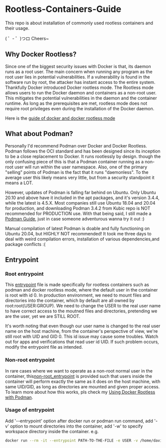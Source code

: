 # Rootless-Containers-Guide
This repo is about installation of commonly used rootless containers and their usage. 

( ゜- ゜)つロ Cheers~

## Why Docker Rootless? 
Since one of the biggest security issues with Docker is that, its daemon runs as a root user. The main concern when running any program as the root user lies in potential vulnerabilities. If a vulnerability is found in the software run by root, the attacker has instant access to the entire system. Thankfully Docker introduced Docker rootless mode. The Rootless mode allows users to run the Docker daemon and containers as a non-root user. This mitigates the potential vulnerabilities in the daemon and the container runtime. As long as the prerequisites are met, rootless mode does not require root privileges even during the installation of the Docker daemon. 

Here is the [guide of docker and docker rootless mode](https://github.com/Davidlasky/Rootless-Containers-Guide/blob/main/Docker%20Rootless%20Guide.md)

## What about Podman?
Personally I'd recommend Podman over Docker and Docker Rootless. Podman follows the OCI standard and has been designed since its inception to be a close replacement to Docker. It runs rootlessly by design. though the only confusing piece of this is that a Podman container running as a non-root user will run within the user namespace. Also, one of the primary "selling" points of Podman is the fact that it runs "daemonless". To the average user this likely means very little, but from a security standpoint it means a LOT.  

However, updates of Podman is falling far behind on Ubuntu. Only Ubuntu 20.10 and above have it included in the apt packages, and it's version 3.4.4, while the latest is 4.5.X. Most companies still use Ubuntu 18.04 and 20.04 for production, and downloading Podman 3.4.2 from Kubic repo is NOT recommended for PRODUCTION use. With that being said, I still made a [Podman Guide](https://github.com/Davidlasky/Rootless-Containers-Guide/blob/main/Podman%20Guide.md), just in case someone adventurous wanna try it out :)

Manual compilation of latest Podman is doable and fully functioning on Ubuntu 20.04, but HIGHLY NOT recommended! It took me three days to deal with weird compilation errors, installation of various dependencies,and package conflicts :(  

## Entrypoint
### Root entrypoint
This [entrypoint](https://github.com/Davidlasky/Rootless-Containers-Guide/blob/main/entrypoint.sh) file is made specifically for rootless containers such as podman and docker rootless mode, where the default user in the container is root with id 0. In production environment, we need to mount files and directories into the container, which by default are all owned by root:root(USER:GROUP). We need to change the USER to the real user name to have correct access to the moutned files and directories, pretending we are the user, yet we are STILL ROOT.

It's worth noting that even though our user name is changed to the real user name on the host machine, from the container's perspective of view, we're still root with UID and GID 0. This id issue may cause some troubles. Watch out for apps and verifications that read user id UID. If such problem occurs, modify the entrypoint file as intended. 

### Non-root entrypoint
In rare cases where we want to operate as a non-root normal user in the container, this[non-root_entrypoint](https://github.com/Davidlasky/Rootless-Containers-Guide/blob/main/non-root_entrypoint.sh) is provided such that users inside the container will perform exactly the same as it does on the host machine, with same UID/GID, as long as directories are mounted and given proper access. To learn more about how this works, pls check my [Using Docker Rootless with Podman](https://github.com/Davidlasky/Rootless-Containers-Guide/blob/main/Using%20Docker%20Rootless%20with%20Podman.md).

### Usage of entrypoint
Add '--entrypoint' option after docker run or podman run command, add '-v' option to mount directories into the container, add '-w' to specify workspace directory inside the container. e.g.
```bash
docker run --rm -it --entrypoint PATH-TO-THE-FILE -e USER -v /home/david/.ssh:/home/david/.ssh -v /home/david/test:/home/david/test -w /home/david/test myimage bash
```
